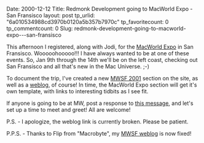 Date: 2000-12-12
Title: Redmonk Development going to MacWorld Expo - San Fransisco
layout: post
tp_urlid: "6a010534988cd3970b0120a5b357b7970c"
tp_favoritecount: 0
tp_commentcount: 0
Slug: redmonk-development-going-to-macworld-expo---san-fransisco

This afternoon I registered, along with Jodi, for the <a href="http://www.macworldexpo.com">MacWorld Expo</a> in San Fransisco. Wooooohooooo!!! I have always wanted to be at one of these events. So, Jan 9th through the 14th we&#39;ll be on the left coast, checking out San Fransisco and all that&#39;s new in the Mac Universe. ;-)

To document the trip, I&#39;ve created a new <a href="http://www.redmonk.net/mwsf2001/">MWSF 2001</a> section on the site, as well as a <a href="http://www.redmonk.net/mwsf2001/">weblog</a>, of course! In time, the MacWorld Expo section will get it&#39;s own template, with links to interesting tidbits as I see fit.

If anyone is going to be at MW, post a response to <a href="http://www.redmonk.net/257">this message</a>, and let&#39;s set up a time to meet and greet! All are welcome!

P.S. - I apologize, the weblog link is currently broken. Please be patient.

P.P.S. - Thanks to Flip from &quot;Macrobyte&quot;, my <a href="http://www.redmonk.net/mwsf2001/">MWSF weblog</a> is now fixed!
